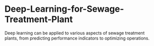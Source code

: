 # Deep-Learning-for-Sewage-Treatment-Plant
Deep learning can be applied to various aspects of sewage treatment plants, from predicting performance indicators to optimizing operations.
